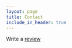 ```yaml
---
layout: page
title: Contact
include_in_header: true
---
```


Write a [review](https://apps.apple.com/app/6504161085?action=write-review)

